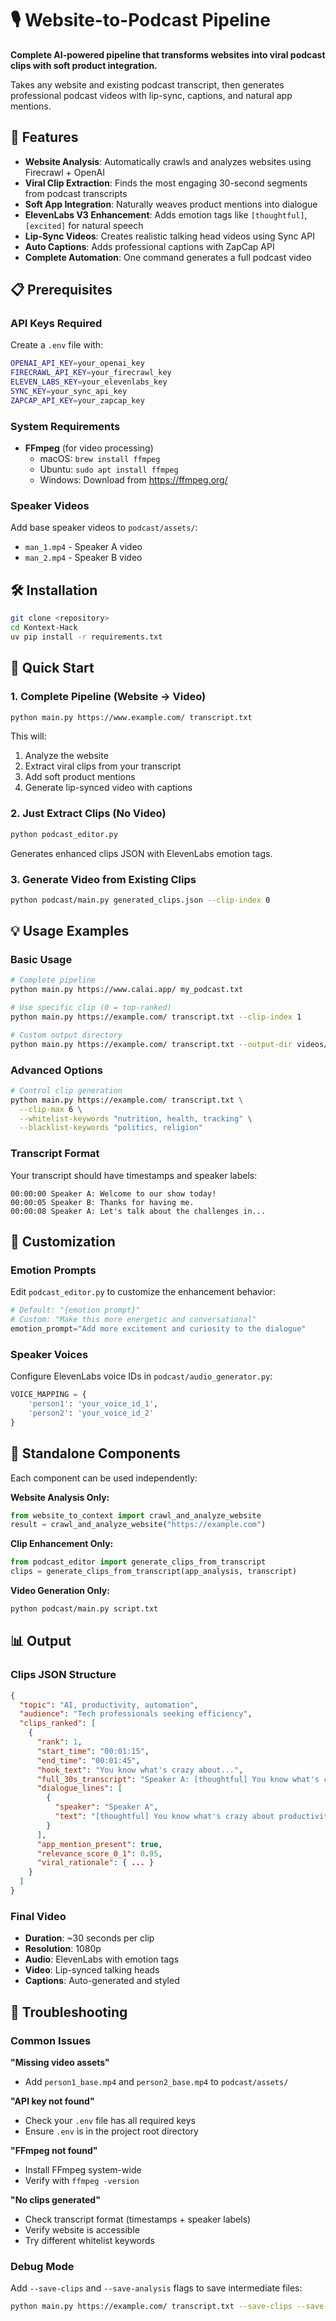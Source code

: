 # 🎙️ Website-to-Podcast Pipeline

**Complete AI-powered pipeline that transforms websites into viral podcast clips with soft product integration.**

Takes any website and existing podcast transcript, then generates professional podcast videos with lip-sync, captions, and natural app mentions.

## 🚀 Features

- **Website Analysis**: Automatically crawls and analyzes websites using Firecrawl + OpenAI
- **Viral Clip Extraction**: Finds the most engaging 30-second segments from podcast transcripts
- **Soft App Integration**: Naturally weaves product mentions into dialogue 
- **ElevenLabs V3 Enhancement**: Adds emotion tags like `[thoughtful]`, `[excited]` for natural speech
- **Lip-Sync Videos**: Creates realistic talking head videos using Sync API
- **Auto Captions**: Adds professional captions with ZapCap API
- **Complete Automation**: One command generates a full podcast video

## 📋 Prerequisites

### API Keys Required
Create a `.env` file with:
```bash
OPENAI_API_KEY=your_openai_key
FIRECRAWL_API_KEY=your_firecrawl_key
ELEVEN_LABS_KEY=your_elevenlabs_key
SYNC_KEY=your_sync_api_key
ZAPCAP_API_KEY=your_zapcap_key
```

### System Requirements
- **FFmpeg** (for video processing)
  - macOS: `brew install ffmpeg`
  - Ubuntu: `sudo apt install ffmpeg`
  - Windows: Download from https://ffmpeg.org/

### Speaker Videos
Add base speaker videos to `podcast/assets/`:
- `man_1.mp4` - Speaker A video
- `man_2.mp4` - Speaker B video

## 🛠️ Installation

```bash
git clone <repository>
cd Kontext-Hack
uv pip install -r requirements.txt
```

## 🎯 Quick Start

### 1. Complete Pipeline (Website → Video)
```bash
python main.py https://www.example.com/ transcript.txt
```

This will:
1. Analyze the website
2. Extract viral clips from your transcript
3. Add soft product mentions
4. Generate lip-synced video with captions

### 2. Just Extract Clips (No Video)
```bash
python podcast_editor.py
```

Generates enhanced clips JSON with ElevenLabs emotion tags.

### 3. Generate Video from Existing Clips
```bash
python podcast/main.py generated_clips.json --clip-index 0
```

## 💡 Usage Examples

### Basic Usage
```bash
# Complete pipeline
python main.py https://www.calai.app/ my_podcast.txt

# Use specific clip (0 = top-ranked)
python main.py https://example.com/ transcript.txt --clip-index 1

# Custom output directory
python main.py https://example.com/ transcript.txt --output-dir videos/
```

### Advanced Options
```bash
# Control clip generation
python main.py https://example.com/ transcript.txt \
  --clip-max 6 \
  --whitelist-keywords "nutrition, health, tracking" \
  --blacklist-keywords "politics, religion"
```

### Transcript Format
Your transcript should have timestamps and speaker labels:
```
00:00:00 Speaker A: Welcome to our show today!
00:00:05 Speaker B: Thanks for having me.
00:00:08 Speaker A: Let's talk about the challenges in...
```

## 🎨 Customization

### Emotion Prompts
Edit `podcast_editor.py` to customize the enhancement behavior:
```python
# Default: "{emotion prompt}"
# Custom: "Make this more energetic and conversational"
emotion_prompt="Add more excitement and curiosity to the dialogue"
```

### Speaker Voices
Configure ElevenLabs voice IDs in `podcast/audio_generator.py`:
```python
VOICE_MAPPING = {
    'person1': 'your_voice_id_1',
    'person2': 'your_voice_id_2'
}
```

## 🔧 Standalone Components

Each component can be used independently:

**Website Analysis Only:**
```python
from website_to_context import crawl_and_analyze_website
result = crawl_and_analyze_website("https://example.com")
```

**Clip Enhancement Only:**
```python
from podcast_editor import generate_clips_from_transcript
clips = generate_clips_from_transcript(app_analysis, transcript)
```

**Video Generation Only:**
```bash
python podcast/main.py script.txt
```

## 📊 Output

### Clips JSON Structure
```json
{
  "topic": "AI, productivity, automation",
  "audience": "Tech professionals seeking efficiency",
  "clips_ranked": [
    {
      "rank": 1,
      "start_time": "00:01:15",
      "end_time": "00:01:45", 
      "hook_text": "You know what's crazy about...",
      "full_30s_transcript": "Speaker A: [thoughtful] You know what's crazy...",
      "dialogue_lines": [
        {
          "speaker": "Speaker A",
          "text": "[thoughtful] You know what's crazy about productivity apps?"
        }
      ],
      "app_mention_present": true,
      "relevance_score_0_1": 0.95,
      "viral_rationale": { ... }
    }
  ]
}
```

### Final Video
- **Duration**: ~30 seconds per clip
- **Resolution**: 1080p
- **Audio**: ElevenLabs with emotion tags
- **Video**: Lip-synced talking heads
- **Captions**: Auto-generated and styled

## 🐛 Troubleshooting

### Common Issues

**"Missing video assets"**
- Add `person1_base.mp4` and `person2_base.mp4` to `podcast/assets/`

**"API key not found"**
- Check your `.env` file has all required keys
- Ensure `.env` is in the project root directory

**"FFmpeg not found"**
- Install FFmpeg system-wide
- Verify with `ffmpeg -version`

**"No clips generated"**
- Check transcript format (timestamps + speaker labels)
- Verify website is accessible
- Try different whitelist keywords

### Debug Mode
Add `--save-clips` and `--save-analysis` flags to save intermediate files:
```bash
python main.py https://example.com/ transcript.txt --save-clips --save-analysis
```